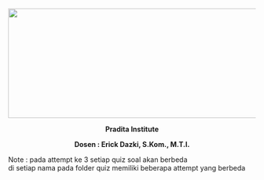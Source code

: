 <p>&nbsp;</p>
<p>&nbsp;</p>
<div>
  <center>
  <p align="center"><img src=https://i2.wp.com/nekonoto.net/wp-content/uploads/2018/01/yuru-camp.jpg?w=800 width=513 height=223 /></p>
  <p align="center"><strong> Pradita Institute </strong></p>
  <p align="center"><strong> Dosen : Erick Dazki, S.Kom., M.T.I. </strong></p>
</div>


Note : pada attempt ke 3 setiap quiz soal akan berbeda <br>
di setiap nama pada folder quiz memiliki beberapa attempt yang berbeda